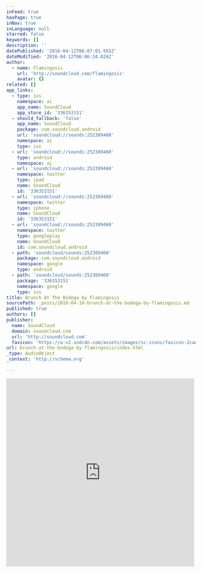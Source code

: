 ```yaml
---
inFeed: true
hasPage: true
inNav: true
inLanguage: null
starred: false
keywords: []
description: ''
datePublished: '2016-04-12T06:07:01.955Z'
dateModified: '2016-04-12T06:06:34.026Z'
author:
  - name: Flamingosis
    url: 'http://soundcloud.com/flamingosis'
    avatar: {}
related: []
app_links:
  - type: ios
    namespace: ai
    app_name: SoundCloud
    app_store_id: '336353151'
  - should_fallback: 'false'
    app_name: SoundCloud
    package: com.soundcloud.android
    url: 'soundcloud://sounds:252389460'
    namespace: ai
    type: ios
  - url: 'soundcloud://sounds:252389460'
    type: android
    namespace: ai
  - url: 'soundcloud://sounds:252389460'
    namespace: twitter
    type: ipad
    name: SoundCloud
    id: '336353151'
  - url: 'soundcloud://sounds:252389460'
    namespace: twitter
    type: iphone
    name: SoundCloud
    id: '336353151'
  - url: 'soundcloud://sounds:252389460'
    namespace: twitter
    type: googleplay
    name: SoundCloud
    id: com.soundcloud.android
  - path: 'soundcloud/sounds:252389460'
    package: com.soundcloud.android
    namespace: google
    type: android
  - path: 'soundcloud/sounds:252389460'
    package: '336353151'
    namespace: google
    type: ios
title: Brunch At The Bodega by Flamingosis
sourcePath: _posts/2016-04-10-brunch-at-the-bodega-by-flamingosis.md
published: true
authors: []
publisher:
  name: SoundCloud
  domain: soundcloud.com
  url: 'http://soundcloud.com'
  favicon: 'https://a-v2.sndcdn.com/assets/images/sc-icons/favicon-2cadd14b.ico'
url: brunch-at-the-bodega-by-flamingosis/index.html
_type: AudioObject
_context: 'http://schema.org'

---
```

<iframe src="https://cdn.embedly.com/widgets/media.html?src=https%3A%2F%2Fw.soundcloud.com%2Fplayer%2F%3Fvisual%3Dtrue%26url%3Dhttp%253A%252F%252Fapi.soundcloud.com%252Ftracks%252F252389460%26show_artwork%3Dtrue%26in%3Dmwhale%252Fsets%252Ffavoritos&amp;url=https%3A%2F%2Fsoundcloud.com%2Fflamingosis%2Fbrunch-at-the-bodega%3Fin%3Dmwhale%2Fsets%2Ffavoritos&amp;image=http%3A%2F%2Fi1.sndcdn.com%2Fartworks-000151338499-c8fa1c-t500x500.jpg&amp;key=b7d04c9b404c499eba89ee7072e1c4f7&amp;type=text%2Fhtml&amp;schema=soundcloud" width="500" height="500" scrolling="no" frameborder="0" allowfullscreen="allowfullscreen" style=""></iframe>